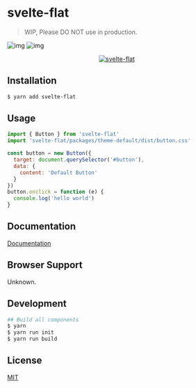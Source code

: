 # svelte-flat 

> WIP, Please DO NOT use in production.

![img](http://img.shields.io/npm/v/svelte-flat.svg)
![img](http://img.shields.io/badge/license-MIT-blue.svg)

<p align="center">
  <a href="https://jikkai.github.io/svelte-flat/">
    <img alt="svelte-flat" src="https://github.com/jikkai/svelte-flat/raw/master/examples/src/assets/logo.png">
  </a>
</p>

## Installation
```bash
$ yarn add svelte-flat
```

## Usage
```javascript
import { Button } from 'svelte-flat'
import 'svelte-flat/packages/theme-default/dist/button.css'

const button = new Button({
  target: document.querySelector('#button'),
  data: {
    content: 'Default Button'
  }
})
button.onclick = function (e) {
  console.log('hello world')
}
```

## Documentation
[Documentation](https://jikkai.github.io/svelte-flat/)

## Browser Support
Unknown.

## Development
```bash
## Build all components
$ yarn 
$ yarn run init
$ yarn run build
```

## License
[MIT](https://github.com/jikkai/svelte-flat/blob/master/LICENSE)